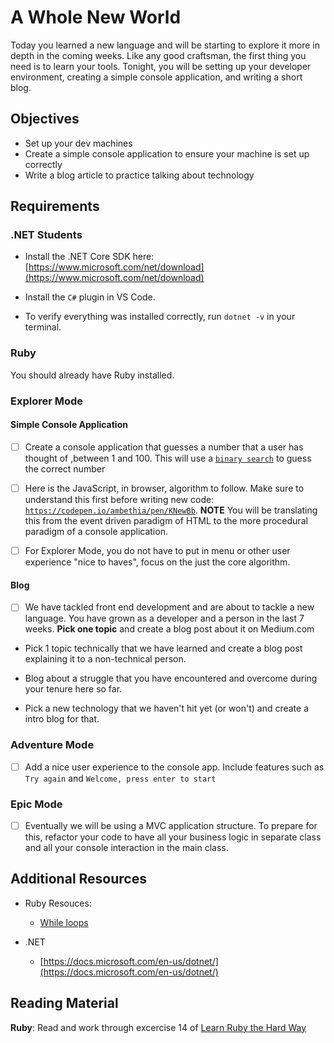 # A Whole New World

Today you learned a new language and will be starting to explore it more in depth in the coming weeks. Like any good craftsman, the first thing you need is to learn your tools. Tonight, you will be setting up your developer environment, creating a simple console application, and writing a short blog.

## Objectives

- Set up your dev machines
- Create a simple console application to ensure your machine is set up correctly
- Write a blog article to practice talking about technology

## Requirements

### .NET Students

- Install the .NET Core SDK here: [https://www.microsoft.com/net/download](https://www.microsoft.com/net/download)
- Install the `C#` plugin in VS Code.

- To verify everything was installed correctly, run `dotnet -v` in your terminal.

### Ruby

You should already have Ruby installed.

### Explorer Mode

#### Simple Console Application

- [ ] Create a console application that guesses a number that a user has thought of ,between 1 and 100. This will use a [`binary search`](https://www.programmerinterview.com/index.php/puzzles/minimum-guesses-1-100/) to guess the correct number

- [ ] Here is the JavaScript, in browser, algorithm to follow. Make sure to understand this first before writing new code: [`https://codepen.io/ambethia/pen/KNewBb`](https://codepen.io/ambethia/pen/KNewBb).
      **NOTE** You will be translating this from the event driven paradigm of HTML to the more procedural paradigm of a console application.
- [ ] For Explorer Mode, you do not have to put in menu or other user experience "nice to haves", focus on the just the core algorithm.

#### Blog

- [ ] We have tackled front end development and are about to tackle a new language. You have grown as a developer and a person in the last 7 weeks. **Pick one topic** and create a blog post about it on Medium.com

* Pick 1 topic technically that we have learned and create a blog post explaining it to a non-technical person.

* Blog about a struggle that you have encountered and overcome during your tenure here so far.

* Pick a new technology that we haven't hit yet (or won't) and create a intro blog for that.

### Adventure Mode

- [ ] Add a nice user experience to the console app. Include features such as
      `Try again` and `Welcome, press enter to start`

### Epic Mode

- [ ] Eventually we will be using a MVC application structure. To prepare for this, refactor your code to have all your business logic in separate class and all your console interaction in the main class.

## Additional Resources

- Ruby Resouces:

  - [While loops](https://learnrubythehardway.org/book/ex33.html)

- .NET
  - [https://docs.microsoft.com/en-us/dotnet/](https://docs.microsoft.com/en-us/dotnet/)

## Reading Material

**Ruby**: Read and work through excercise 14 of [Learn Ruby the Hard Way](https://learnrubythehardway.org/book)
